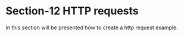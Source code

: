 # Section-12  HTTP requests

In this section will be presented how to create a http request example.
